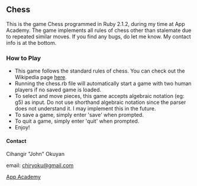 Chess
---------

This is the game Chess programmed in Ruby 2.1.2, during my time at App Academy. The game implements all rules of chess other than stalemate due to repeated similar moves. If you find any bugs, do let me know. My contact info is at the bottom.

### How to Play
+ This game follows the standard rules of chess. You can check out the Wikipedia page [here][chess wiki].
+ Running the chess.rb file will automatically start a game with two human players if no saved game is loaded.
+ To select and move pieces, this game accepts algebraic notation (eg: g5) as input. Do not use shorthand algebraic notation since the parser does not understand it. I may implement this in the future.
+ To save a game, simply enter 'save' when prompted.
+ To quit a game, simply enter 'quit' when prompted.
+ Enjoy!

#### Contact
Cihangir "John" Okuyan

email: chiryoku@gmail.com

[App Academy](http://www.appacademy.io/#p-home)

[chess wiki]: http://en.wikipedia.org/wiki/Chess
